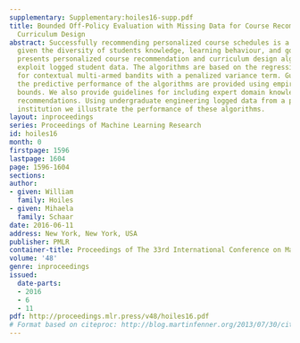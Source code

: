 ```yaml
---
supplementary: Supplementary:hoiles16-supp.pdf
title: Bounded Off-Policy Evaluation with Missing Data for Course Recommendation and
  Curriculum Design
abstract: Successfully recommending personalized course schedules is a difficult problem
  given the diversity of students knowledge, learning behaviour, and goals. This paper
  presents personalized course recommendation and curriculum design algorithms that
  exploit logged student data. The algorithms are based on the regression estimator
  for contextual multi-armed bandits with a penalized variance term. Guarantees on
  the predictive performance of the algorithms are provided using empirical Bernstein
  bounds. We also provide guidelines for including expert domain knowledge into the
  recommendations. Using undergraduate engineering logged data from a post-secondary
  institution we illustrate the performance of these algorithms.
layout: inproceedings
series: Proceedings of Machine Learning Research
id: hoiles16
month: 0
firstpage: 1596
lastpage: 1604
page: 1596-1604
sections: 
author:
- given: William
  family: Hoiles
- given: Mihaela
  family: Schaar
date: 2016-06-11
address: New York, New York, USA
publisher: PMLR
container-title: Proceedings of The 33rd International Conference on Machine Learning
volume: '48'
genre: inproceedings
issued:
  date-parts:
  - 2016
  - 6
  - 11
pdf: http://proceedings.mlr.press/v48/hoiles16.pdf
# Format based on citeproc: http://blog.martinfenner.org/2013/07/30/citeproc-yaml-for-bibliographies/
---
```

